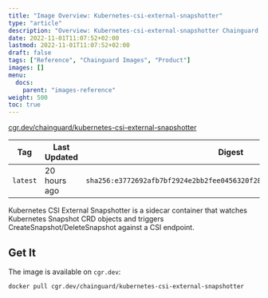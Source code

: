 ```yaml
---
title: "Image Overview: Kubernetes-csi-external-snapshotter"
type: "article"
description: "Overview: Kubernetes-csi-external-snapshotter Chainguard Image"
date: 2022-11-01T11:07:52+02:00
lastmod: 2022-11-01T11:07:52+02:00
draft: false
tags: ["Reference", "Chainguard Images", "Product"]
images: []
menu:
  docs:
    parent: "images-reference"
weight: 500
toc: true
---
```


[cgr.dev/chainguard/kubernetes-csi-external-snapshotter](https://github.com/chainguard-images/images/tree/main/images/kubernetes-csi-external-snapshotter)

| Tag      | Last Updated | Digest                                                                    |
|----------|--------------|---------------------------------------------------------------------------|
| `latest` | 20 hours ago | `sha256:e3772692afb7bf2924e2bb2fee0456320f28e0fbd71b9960efa4f8ddb7a80328` |



Kubernetes CSI External Snapshotter is a sidecar container that watches Kubernetes Snapshot CRD objects and triggers CreateSnapshot/DeleteSnapshot against a CSI endpoint.

## Get It

The image is available on `cgr.dev`:

```
docker pull cgr.dev/chainguard/kubernetes-csi-external-snapshotter
```
